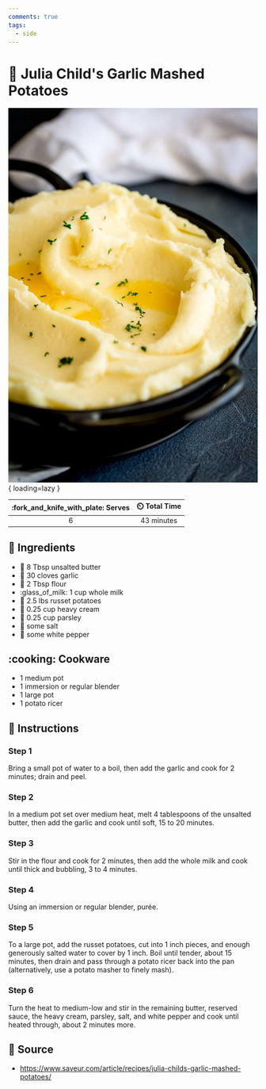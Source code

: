 ```yaml
---
comments: true
tags:
  - side
---
```

# :potato: Julia Child's Garlic Mashed Potatoes

![Julia Child's Garlic Mashed Potatoes](../assets/images/julia-child's-garlic-mashed-potatoes.jpg){ loading=lazy }

| :fork_and_knife_with_plate: Serves | :timer_clock: Total Time |
|:----------------------------------:|:-----------------------: |
| 6 | 43 minutes |

## :salt: Ingredients

- :butter: 8 Tbsp unsalted butter
- :garlic: 30 cloves garlic
- :ear_of_rice: 2 Tbsp flour
- :glass_of_milk: 1 cup whole milk
- :potato: 2.5 lbs russet potatoes
- :icecream: 0.25 cup heavy cream
- :herb: 0.25 cup parsley
- :salt: some salt
- :salt: some white pepper

## :cooking: Cookware

- 1 medium pot
- 1 immersion or regular blender
- 1 large pot
- 1 potato ricer

## :pencil: Instructions

### Step 1

Bring a small pot of water to a boil, then add the garlic and cook for 2 minutes; drain and peel.

### Step 2

In a medium pot set over medium heat, melt 4 tablespoons of the unsalted butter, then add the garlic and cook until
soft, 15 to 20 minutes.

### Step 3

Stir in the flour and cook for 2 minutes, then add the whole milk and cook until thick and bubbling, 3 to 4 minutes.

### Step 4

Using an immersion or regular blender, purée.

### Step 5

To a large pot, add the russet potatoes, cut into 1 inch pieces, and enough generously salted water to cover by 1 inch.
Boil until tender, about 15 minutes, then drain and pass through a potato ricer back into the pan (alternatively, use a
potato masher to finely mash).

### Step 6

Turn the heat to medium-low and stir in the remaining butter, reserved sauce, the heavy cream, parsley, salt, and white
pepper and cook until heated through, about 2 minutes more.

## :link: Source

- <https://www.saveur.com/article/recipes/julia-childs-garlic-mashed-potatoes/>
